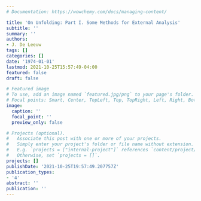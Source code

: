 ```yaml
---
# Documentation: https://wowchemy.com/docs/managing-content/

title: 'On Unfolding: Part I. Some Methods for External Analysis'
subtitle: ''
summary: ''
authors:
- J. De Leeuw
tags: []
categories: []
date: '1974-01-01'
lastmod: 2021-10-25T15:57:49-04:00
featured: false
draft: false

# Featured image
# To use, add an image named `featured.jpg/png` to your page's folder.
# Focal points: Smart, Center, TopLeft, Top, TopRight, Left, Right, BottomLeft, Bottom, BottomRight.
image:
  caption: ''
  focal_point: ''
  preview_only: false

# Projects (optional).
#   Associate this post with one or more of your projects.
#   Simply enter your project's folder or file name without extension.
#   E.g. `projects = ["internal-project"]` references `content/project/deep-learning/index.md`.
#   Otherwise, set `projects = []`.
projects: []
publishDate: '2021-10-25T19:57:49.207757Z'
publication_types:
- '4'
abstract: ''
publication: ''
---
```

